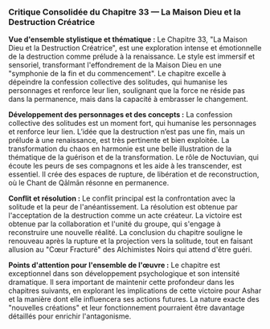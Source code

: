 ### Critique Consolidée du Chapitre 33 — La Maison Dieu et la Destruction Créatrice

**Vue d'ensemble stylistique et thématique :**
Le Chapitre 33, "La Maison Dieu et la Destruction Créatrice", est une exploration intense et émotionnelle de la destruction comme prélude à la renaissance. Le style est immersif et sensoriel, transformant l'effondrement de la Maison Dieu en une "symphonie de la fin et du commencement". Le chapitre excelle à dépeindre la confession collective des solitudes, qui humanise les personnages et renforce leur lien, soulignant que la force ne réside pas dans la permanence, mais dans la capacité à embrasser le changement.

**Développement des personnages et des concepts :**
La confession collective des solitudes est un moment fort, qui humanise les personnages et renforce leur lien. L’idée que la destruction n’est pas une fin, mais un prélude à une renaissance, est très pertinente et bien exploitée. La transformation du chaos en harmonie est une belle illustration de la thématique de la guérison et de la transformation. Le rôle de Noctuvian, qui écoute les peurs de ses compagnons et les aide à les transcender, est essentiel. Il crée des espaces de rupture, de libération et de reconstruction, où le Chant de Qālmān résonne en permanence.

**Conflit et résolution :**
Le conflit principal est la confrontation avec la solitude et la peur de l'anéantissement. La résolution est obtenue par l'acceptation de la destruction comme un acte créateur. La victoire est obtenue par la collaboration et l'unité du groupe, qui s'engage à reconstruire une nouvelle réalité. La conclusion du chapitre souligne le renouveau après la rupture et la projection vers la solitude, tout en faisant allusion au "Cœur Fracturé" des Alchimistes Noirs qui attend d'être guéri.

**Points d'attention pour l'ensemble de l'œuvre :**
Le chapitre est exceptionnel dans son développement psychologique et son intensité dramatique. Il sera important de maintenir cette profondeur dans les chapitres suivants, en explorant les implications de cette victoire pour Ashar et la manière dont elle influencera ses actions futures. La nature exacte des "nouvelles créations" et leur fonctionnement pourraient être davantage détaillés pour enrichir l'antagonisme.
